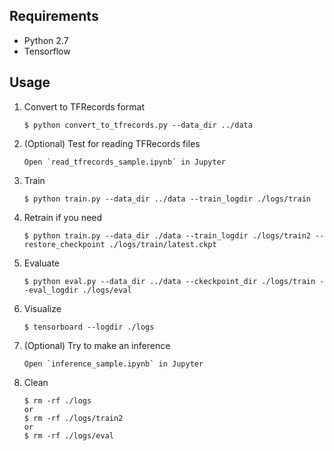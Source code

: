 ## Requirements

* Python 2.7
* Tensorflow

## Usage

1. Convert to TFRecords format

    ```
    $ python convert_to_tfrecords.py --data_dir ../data
    ```

1. (Optional) Test for reading TFRecords files

    ```
    Open `read_tfrecords_sample.ipynb` in Jupyter
    ```

1. Train

    ```
    $ python train.py --data_dir ../data --train_logdir ./logs/train
    ```
    
1. Retrain if you need
    ```
    $ python train.py --data_dir ./data --train_logdir ./logs/train2 --restore_checkpoint ./logs/train/latest.ckpt
    ```

1. Evaluate

    ```
    $ python eval.py --data_dir ../data --ckeckpoint_dir ./logs/train --eval_logdir ./logs/eval
    ```

1. Visualize

    ```
    $ tensorboard --logdir ./logs
    ```

1. (Optional) Try to make an inference

    ```
    Open `inference_sample.ipynb` in Jupyter
    ```

1. Clean

    ```
    $ rm -rf ./logs
    or
    $ rm -rf ./logs/train2
    or
    $ rm -rf ./logs/eval
    ```
